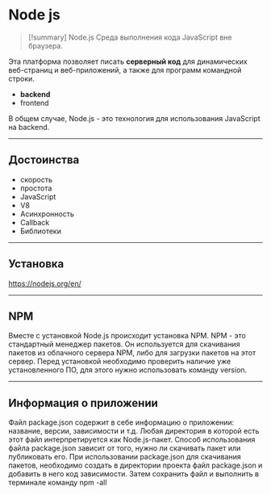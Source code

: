 # Node js
> [!summary] Node.js
> Среда выполнения кода JavaScript вне браузера.

Эта платформа позволяет писать **серверный код** для динамических веб-страниц и веб-приложений, а также для программ командной строки.
- **backend**
- frontend

В общем случае, Node.js - это технология для использования JavaScript на backend.
***
## Достоинства
- скорость
- простота
- JavaScript
- V8
- Асинхронность
- Callback
- Библиотеки
***
## Установка
https://nodejs.org/en/
***
## NPM
Вместе с установкой Node.js происходит установка NPM. NPM - это стандартный менеджер пакетов. Он используется для скачивания пакетов из облачного сервера NPM, либо для загрузки пакетов на этот сервер.
Перед установкой необходимо проверить наличие уже установленного ПО, для этого нужно использовать команду version.
***
## Информация о приложении
Файл package.json содержит в себе информацию о приложении: название, версии, зависимости и т.д. Любая директория в которой есть этот файл интерпретируется как Node.js-пакет. Способ использования файла package.json зависит от того, нужно ли скачивать пакет или публиковать его. При использовании package.json для скачивания пакетов, необходимо создать в директории проекта файл package.json и добавить в него код зависимости. Затем сохранить файл и выполнить в терминале команду npm -all